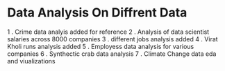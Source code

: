 # Data Analysis On Diffrent Data

1 . Crime data analyis added for reference
2 . Analysis of data scientist salaries across 8000 companies
3 . different jobs analysis added
4 . Virat Kholi runs analysis added
5 . Employess data analysis for various companies
6 . Synthectic crab data analysis
7 . Climate Change data eda and viualizations
